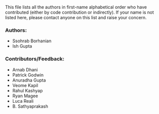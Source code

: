 This file lists all the authors in first-name alphabetical order who have
contributed (either by code contribution or indirectly). If your name is not
listed here, please contact anyone on this list and raise your concern.

### Authors:
* Ssohrab Borhanian
* Ish Gupta

### Contributors/Feedback:
* Arnab Dhani
* Patrick Godwin
* Anuradha Gupta
* Veome Kapil
* Rahul Kashyap
* Ryan Magee
* Luca Reali
* B. Sathyaprakash

